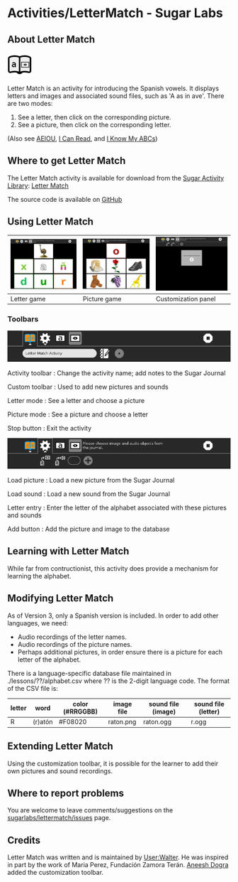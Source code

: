 # Activities/LetterMatch - Sugar Labs

## About Letter Match

![LetterMatchicon.png](docs/LetterMatchicon.png "LetterMatchicon.png")

Letter Match is an activity for introducing the Spanish vowels. It displays letters and images and associated sound files, such as 'A as in ave'. There are two modes:

1. See a letter, then click on the corresponding picture.
2. See a picture, then click on the corresponding letter.

(Also see [AEIOU](https://github.com/sugarlabs/AEIOU), [I Can Read](https://github.com/sugarlabs/i-can-read-activity), and [I Know My ABCs](https://github.com/sugarlabs/iknowmyabcs))

## Where to get Letter Match

The Letter Match activity is available for download from the [Sugar Activity Library](http://activities.sugarlabs.org): [Letter Match](http://activities.sugarlabs.org/en-US/sugar/addon/4627)

The source code is available on [GitHub](https://github.com/sugarlabs/lettermatch)

## Using Letter Match

| ![](docs/180px-LetterMatch.png "180px-LetterMatch.png") | ![](docs/180px-LetterMatch2.png "180px-LetterMatch2.png")| ![](docs/180px-LetterMatch3.png "180px-LetterMatch3.png") |
|---|---|---|
| Letter game | Picture game | Customization panel |

### Toolbars

![LetterMatchToolbar.png](docs/LetterMatchToolbar.png "LetterMatchToolbar.png")

Activity toolbar
:  Change the activity name; add notes to the Sugar Journal

Custom toolbar
:  Used to add new pictures and sounds

Letter mode
: See a letter and choose a picture

Picture mode
: See a picture and choose a letter

Stop button
: Exit the activity

![LetterMatchCustomToolbar.png](docs/LetterMatchCustomToolbar.png "LetterMatchCustomToolbar.png")

Load picture
: Load a new picture from the Sugar Journal

Load sound
: Load a new sound from the Sugar Journal

Letter entry
:  Enter the letter of the alphabet associated with these pictures and sounds

Add button
:  Add the picture and image to the database

## Learning with Letter Match

While far from contructionist, this activity does provide a mechanism for learning the alphabet.

## Modifying Letter Match

As of Version 3, only a Spanish version is included. In order to add other languages, we need:

* Audio recordings of the letter names.
* Audio recordings of the picture names.
* Perhaps additional pictures, in order ensure there is a picture for each letter of the alphabet.

There is a language-specific database file maintained in ./lessons/??/alphabet.csv where ?? is the 2-digit language code. The format of the CSV file is:

|  letter  |  word  |  color (#RRGGBB) |  image file  |  sound file (image)  |  sound file (letter)  |
|---|---|---|---|---|---|
| R  |  (r)atón  |  #F08020  |  raton.png  |  raton.ogg  |  r.ogg  |

## Extending Letter Match

Using the customization toolbar, it is possible for the learner to add their own pictures and sound recordings.

## Where to report problems

You are welcome to leave comments/suggestions on the [sugarlabs/lettermatch/issues](https://github.com/sugarlabs/lettermatch/issues) page.

## Credits

Letter Match was written and is maintained by [User:Walter](https://wiki.sugarlabs.org/go/User%3AWalter "User:Walter"). He was inspired in part by the work of Maria Perez, Fundación Zamora Terán. [Aneesh Dogra](https://wiki.sugarlabs.org/go/Aneesh_Dogra "Aneesh Dogra"
) added the customization toolbar.
